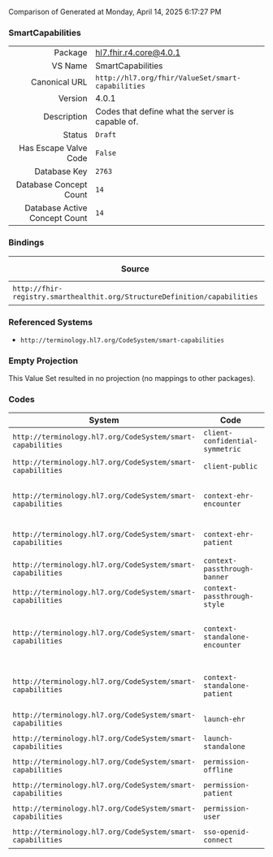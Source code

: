 Comparison of 
Generated at Monday, April 14, 2025 6:17:27 PM

### SmartCapabilities

|      |     |
| ---: | --- |
| Package | hl7.fhir.r4.core@4.0.1 |
| VS Name | SmartCapabilities |
| Canonical URL | `http://hl7.org/fhir/ValueSet/smart-capabilities` |
| Version | 4.0.1 |
| Description | Codes that define what the server is capable of. |
| Status | `Draft` |
| Has Escape Valve Code | `False` |
| Database Key | `2763` |
| Database Concept Count | `14` |
| Database Active Concept Count | `14` |
### Bindings

| Source | Element | Binding | Strength | Element Short |
| ------ | ------- | ------- | -------- | ------------- |
| `http://fhir-registry.smarthealthit.org/StructureDefinition/capabilities` | `Extension.value[x]` | `http://hl7.org/fhir/ValueSet/smart-capabilities\|4.0.1` | `Required` | Value of extension |

### Referenced Systems

* `http://terminology.hl7.org/CodeSystem/smart-capabilities`
### Empty Projection

This Value Set resulted in no projection (no mappings to other packages).

### Codes

| System | Code | Display |
| ------ | ---- | ------- |
| `http://terminology.hl7.org/CodeSystem/smart-capabilities` | `client-confidential-symmetric` | Confidential Client Profile |
| `http://terminology.hl7.org/CodeSystem/smart-capabilities` | `client-public` | Public Client Profile |
| `http://terminology.hl7.org/CodeSystem/smart-capabilities` | `context-ehr-encounter` | Allows "Encounter Level Launch Context (EHR)" |
| `http://terminology.hl7.org/CodeSystem/smart-capabilities` | `context-ehr-patient` | Allows "Patient Level Launch Context (EHR)" |
| `http://terminology.hl7.org/CodeSystem/smart-capabilities` | `context-passthrough-banner` | Allows "Need Patient Banner" |
| `http://terminology.hl7.org/CodeSystem/smart-capabilities` | `context-passthrough-style` | Allows "Smart Style Style" |
| `http://terminology.hl7.org/CodeSystem/smart-capabilities` | `context-standalone-encounter` | Allows "Encounter Level Launch Context (STANDALONE)" |
| `http://terminology.hl7.org/CodeSystem/smart-capabilities` | `context-standalone-patient` | Allows "Patient Level Launch Context (STANDALONE)" |
| `http://terminology.hl7.org/CodeSystem/smart-capabilities` | `launch-ehr` | EHR Launch Mode |
| `http://terminology.hl7.org/CodeSystem/smart-capabilities` | `launch-standalone` | Standalone Launch Mode |
| `http://terminology.hl7.org/CodeSystem/smart-capabilities` | `permission-offline` | Supports Refresh Token |
| `http://terminology.hl7.org/CodeSystem/smart-capabilities` | `permission-patient` | Supports Patient Level Scopes |
| `http://terminology.hl7.org/CodeSystem/smart-capabilities` | `permission-user` | Supports User Level Scopes |
| `http://terminology.hl7.org/CodeSystem/smart-capabilities` | `sso-openid-connect` | Supports OpenID Connect |
